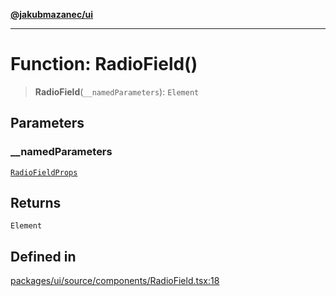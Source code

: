 [**@jakubmazanec/ui**](../README.md)

---

# Function: RadioField()

> **RadioField**(`__namedParameters`): `Element`

## Parameters

### \_\_namedParameters

[`RadioFieldProps`](../type-aliases/RadioFieldProps.md)

## Returns

`Element`

## Defined in

[packages/ui/source/components/RadioField.tsx:18](https://github.com/jakubmazanec/tools/blob/92d3fc1374d1ad6d45198d05d061e0f856a89434/packages/ui/source/components/RadioField.tsx#L18)
